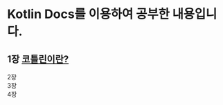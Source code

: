 # Kotlin Docs를 이용하여 공부한 내용입니다.

## 1장 [코틀린이란?](https://github.com/SeolSongWoo/kotlin-study/blob/master/docs/chapter1.md)  
2장  
3장  
4장  
